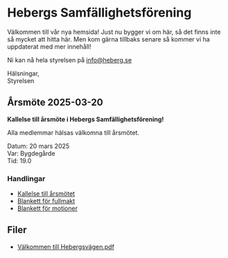 # Hebergs Samfällighetsförening

Välkommen till vår nya hemsida!
Just nu bygger vi om här, så det finns inte så mycket att hitta här.
Men kom gärna tillbaks senare så kommer vi ha uppdaterat med mer innehåll!

Ni kan nå hela styrelsen på <a href="mailto:info@heberg.se">info@heberg.se</a>

Hälsningar,<br>
Styrelsen

## Årsmöte 2025-03-20

**Kallelse till årsmöte i Hebergs Samfällighetsförening!**

Alla medlemmar hälsas välkomna till årsmötet.

Datum: 20 mars 2025<br>
Var: Bygdegårde<br>
Tid:  19.0<br>

### Handlingar

- [Kallelse till årsmötet](filer/kallelse-årsmöte-2025-03-20.pdf)
- [Blankett för fullmakt](filer/fullmakt.pdf)
- [Blankett för motioner](filer/motionsblankett.docx)

## Filer

- [Välkommen till Hebergsvägen.pdf](filer/välkommen-till-hebergsvägen.pdf)
